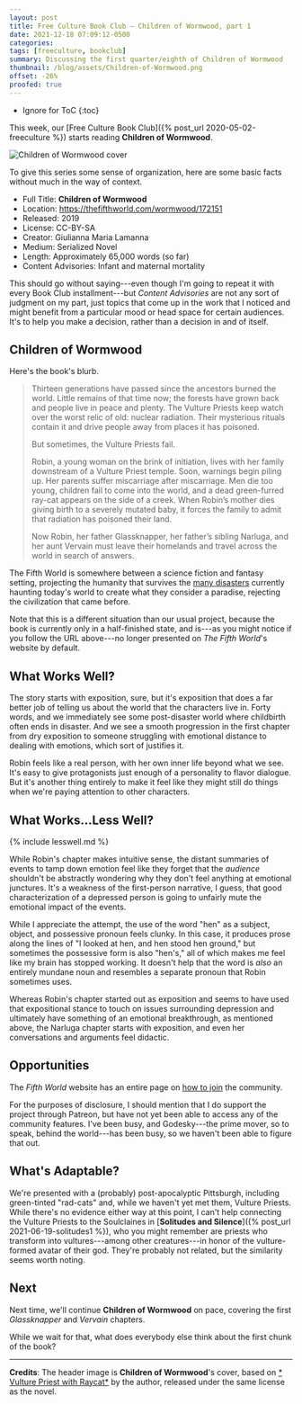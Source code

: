 ```yaml
---
layout: post
title: Free Culture Book Club — Children of Wormwood, part 1
date: 2021-12-18 07:09:12-0500
categories:
tags: [freeculture, bookclub]
summary: Discussing the first quarter/eighth of Children of Wormwood
thumbnail: /blog/assets/Children-of-Wormwood.png
offset: -26%
proofed: true
---
```


* Ignore for ToC
{:toc}

This week, our [Free Culture Book Club]({% post_url 2020-05-02-freeculture %}) starts reading **Children of Wormwood**.

![Children of Wormwood cover](/blog/assets/Children-of-Wormwood.png " Vulture Priest with Raycat")

To give this series some sense of organization, here are some basic facts without much in the way of context.

 * Full Title:  **Children of Wormwood**
 * Location:  <https://thefifthworld.com/wormwood/172151>
 * Released:  2019
 * License:  CC-BY-SA
 * Creator:  Giulianna Maria Lamanna
 * Medium:  Serialized Novel
 * Length:  Approximately 65,000 words (so far)
 * Content Advisories:  Infant and maternal mortality

This should go without saying---even though I'm going to repeat it with every Book Club installment---but *Content Advisories* are not any sort of judgment on my part, just topics that come up in the work that I noticed and might benefit from a particular mood or head space for certain audiences.  It's to help you make a decision, rather than a decision in and of itself.

## Children of Wormwood

Here's the book's blurb.

 > Thirteen generations have passed since the ancestors burned the world. Little remains of that time now; the forests have grown back and people live in peace and plenty. The Vulture Priests keep watch over the worst relic of old: nuclear radiation. Their mysterious rituals contain it and drive people away from places it has poisoned.
 >
 > But sometimes, the Vulture Priests fail.
 >
 > Robin, a young woman on the brink of initiation, lives with her family downstream of a Vulture Priest temple. Soon, warnings begin piling up. Her parents suffer miscarriage after miscarriage. Men die too young, children fail to come into the world, and a dead green-furred ray-cat appears on the side of a creek. When Robin’s mother dies giving birth to a severely mutated baby, it forces the family to admit that radiation has poisoned their land.
 >
 > Now Robin, her father Glassknapper, her father’s sibling Narluga, and her aunt Vervain must leave their homelands and travel across the world in search of answers.

The Fifth World is somewhere between a science fiction and fantasy setting, projecting the humanity that survives the [many disasters](https://thefifthworld.com/collapse) currently haunting today's world to create what they consider a paradise, rejecting the civilization that came before.

Note that this is a different situation than our usual project, because the book is currently only in a half-finished state, and is---as you might notice if you follow the URL above---no longer presented on *The Fifth World*'s website by default.

## What Works Well?

The story starts with exposition, sure, but it's exposition that does a far better job of telling us about the world that the characters live in.  Forty words, and we immediately see some post-disaster world where childbirth often ends in disaster.  And we see a smooth progression in the first chapter from dry exposition to someone struggling with emotional distance to dealing with emotions, which sort of justifies it.

Robin feels like a real person, with her own inner life beyond what we see.  It's easy to give protagonists just enough of a personality to flavor dialogue.  But it's another thing entirely to make it feel like they might still do things when we're paying attention to other characters.

## What Works...Less Well?

{% include lesswell.md %}

While Robin's chapter makes intuitive sense, the distant summaries of events to tamp down emotion feel like they forget that the *audience* shouldn't be abstractly wondering why they don't feel anything at emotional junctures.  It's a weakness of the first-person narrative, I guess, that good characterization of a depressed person is going to unfairly mute the emotional impact of the events.

While I appreciate the attempt, the use of the word "hen" as a subject, object, and possessive pronoun feels clunky.  In this case, it produces prose along the lines of "I looked at hen, and hen stood hen ground," but sometimes the possessive form is also "hen's," all of which makes me feel like my brain has stopped working.  It doesn't help that the word is *also* an entirely mundane noun and resembles a separate pronoun that Robin sometimes uses.

Whereas Robin's chapter started out as exposition and seems to have used that expositional stance to touch on issues surrounding depression and ultimately have something of an emotional breakthrough, as mentioned above, the Narluga chapter starts with exposition, and even her conversations and arguments feel didactic.

## Opportunities

The *Fifth World* website has an entire page on [how to join](https://thefifthworld.com/about/membership) the community.

For the purposes of disclosure, I should mention that I do support the project through Patreon, but have not yet been able to access any of the community features.  I've been busy, and Godesky---the prime mover, so to speak, behind the world---has been busy, so we haven't been able to figure that out.

## What's Adaptable?

We're presented with a (probably) post-apocalyptic Pittsburgh, including green-tinted "rad-cats" and, while we haven't yet met them, Vulture Priests.  While there's no evidence either way at this point, I can't help connecting the Vulture Priests to the Soulclaines in [**Solitudes and Silence**]({% post_url 2021-06-19-solitudes1 %}), who you might remember are priests who transform into vultures---among other creatures---in honor of the vulture-formed avatar of their god.  They're probably not related, but the similarity seems worth noting.

## Next

Next time, we'll continue **Children of Wormwood** on pace, covering the first *Glassknapper* and *Vervain* chapters.

While we wait for that, what does everybody else think about the first chunk of the book?

* * *

**Credits**:  The header image is **Children of Wormwood**'s cover, based on [* Vulture Priest with Raycat*](https://thefifthworld.com/art/giulianna-maria-lamanna/vulture-priest-with-raycat) by the author, released under the same license as the novel.
